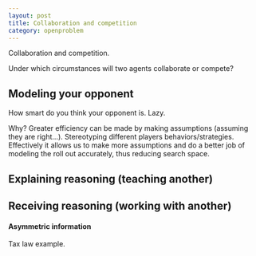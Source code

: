```yaml
---
layout: post
title: Collaboration and competition
category: openproblem
---
```


Collaboration and competition.

Under which circumstances will two agents collaborate or compete?

## Modeling your opponent

How smart do you think your opponent is. Lazy.

Why? Greater efficiency can be made by making assumptions (assuming they are right...). Stereotyping different players behaviors/strategies. Effectively it allows us to make more assumptions and do a better job of modeling the roll out accurately, thus reducing search space.


## Explaining reasoning (teaching another)



## Receiving reasoning (working with another)


#### Asymmetric information

Tax law example.
